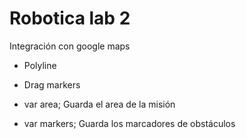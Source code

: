 # Robotica lab 2

Integración con google maps

- Polyline
- Drag markers

- var area; Guarda el area de la misión
- var markers; Guarda los marcadores de obstáculos